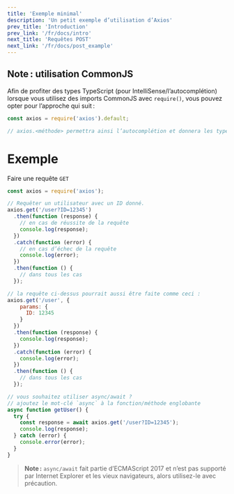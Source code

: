 ```yaml
---
title: 'Exemple minimal'
description: 'Un petit exemple d’utilisation d’Axios'
prev_title: 'Introduction'
prev_link: '/fr/docs/intro'
next_title: 'Requêtes POST'
next_link: '/fr/docs/post_example'
---
```


## Note : utilisation CommonJS
Afin de profiter des types TypeScript (pour IntelliSense/l’autocomplétion) lorsque vous utilisez des imports CommonJS avec `require()`, vous pouvez opter pour l’approche qui suit :

```js
const axios = require('axios').default;

// axios.<méthode> permettra ainsi l’autocomplétion et donnera les types des paramètres
```

# Exemple

Faire une requête `GET`

```js
const axios = require('axios');

// Requêter un utilisateur avec un ID donné.
axios.get('/user?ID=12345')
  .then(function (response) {
    // en cas de réussite de la requête
    console.log(response);
  })
  .catch(function (error) {
    // en cas d’échec de la requête
    console.log(error);
  })
  .then(function () {
    // dans tous les cas
  });

// la requête ci-dessus pourrait aussi être faite comme ceci :
axios.get('/user', {
    params: {
      ID: 12345
    }
  })
  .then(function (response) {
    console.log(response);
  })
  .catch(function (error) {
    console.log(error);
  })
  .then(function () {
    // dans tous les cas
  });  

// vous souhaitez utiliser async/await ?
// ajoutez le mot-clé `async` à la fonction/méthode englobante
async function getUser() {
  try {
    const response = await axios.get('/user?ID=12345');
    console.log(response);
  } catch (error) {
    console.error(error);
  }
}
```

> **Note :** `async/await` fait partie d’ECMAScript 2017 et n’est pas supporté par Internet Explorer et les vieux navigateurs, alors utilisez-le avec précaution.